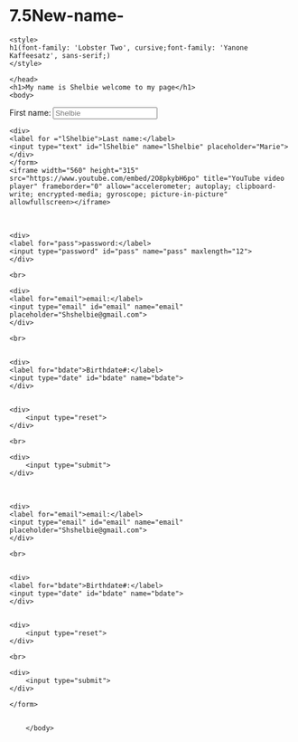 # 7.5New-name-
<!doctype html>
<html>
<head>
<meta charset="utf-8">
<title>Untitled Document</title>
	<link rel="preconnect" href="https://fonts.googleapis.com">
<link rel="preconnect" href="https://fonts.gstatic.com" crossorigin>
<link href="https://fonts.googleapis.com/css2?family=Lobster+Two&family=Yanone+Kaffeesatz:wght@300&display=swap" rel="stylesheet">
	
	<style>
	h1(font-family: 'Lobster Two', cursive;font-family: 'Yanone Kaffeesatz', sans-serif;)
	</style>
	
	</head>
	<h1>My name is Shelbie welcome to my page</h1>
	<body>
 <form>
	<div>
	<label for ="Shelbie">First name:</label>
	<input type="text" id="Shelbie" name="Shelbie" placeholder="Shelbie">
	</div>
	
	<div>
	<label for ="lShelbie">Last name:</label>
	<input type="text" id="lShelbie" name="lShelbie" placeholder="Marie">
	</div>
	</form>
	<iframe width="560" height="315" src="https://www.youtube.com/embed/2O8pkybH6po" title="YouTube video player" frameborder="0" allow="accelerometer; autoplay; clipboard-write; encrypted-media; gyroscope; picture-in-picture" allowfullscreen></iframe>
  <br>
		
	<div>
	<label for="pass">password:</label>
	<input type="password" id="pass" name="pass" maxlength="12">
	</div>

	<br>
		
	<div>
	<label for="email">email:</label>
	<input type="email" id="email" name="email" placeholder="Shshelbie@gmail.com">
	</div>
	
	<br>
		
		
	<div>
	<label for="bdate">Birthdate#:</label>
	<input type="date" id="bdate" name="bdate"> 
	</div>
	
	
	<div>
		<input type="reset">
	</div>	
	
	<br>	
		
	<div>
		<input type="submit">
    </div>	
    
  <br>
		
	<div>
	<label for="email">email:</label>
	<input type="email" id="email" name="email" placeholder="Shshelbie@gmail.com">
	</div>
	
	<br>
		
		
	<div>
	<label for="bdate">Birthdate#:</label>
	<input type="date" id="bdate" name="bdate"> 
	</div>
	
	
	<div>
		<input type="reset">
	</div>	
	
	<br>	
		
	<div>
		<input type="submit">
    </div>	
		
	</form>	
		
		
		</body>

</html>
